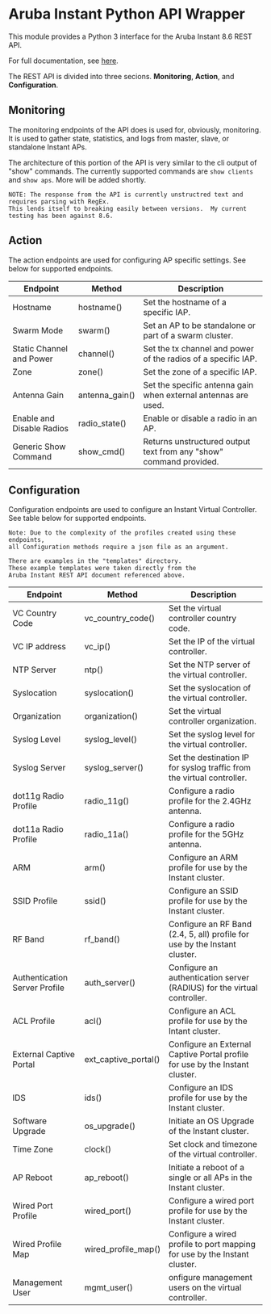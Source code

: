 # Aruba Instant Python API Wrapper

This module provides a Python 3 interface for the Aruba Instant 8.6 REST API.



For full documentation, see [here](https://support.hpe.com/hpesc/public/docDisplay?docId=a00092466en_us).

The REST API is divided into three secions.  **Monitoring**, **Action**, and **Configuration**.

## Monitoring
The monitoring endpoints of the API does is used for, obviously, monitoring.  It is used to gather state, statistics, and logs from master, slave, or standalone Instant APs.

The architecture of this portion of the API is very similar to the cli output of "show" commands.  The currently supported commands are ```show clients``` and ```show aps```.  More will be added shortly.

    NOTE: The response from the API is currently unstructred text and requires parsing with RegEx.  
    This lends itself to breaking easily between versions.  My current testing has been against 8.6.

## Action
The action endpoints are used for configuring AP specific settings.  See below for supported endpoints.

Endpoint | Method | Description
--- | --- | ---
Hostname | hostname() | Set the hostname of a specific IAP.
Swarm Mode | swarm() | Set an AP to be standalone or part of a swarm cluster.
Static Channel and Power | channel() | Set the tx channel and power of the radios of a specific IAP.
Zone | zone() | Set the zone of a specific IAP.
Antenna Gain | antenna_gain() | Set the specific antenna gain when external antennas are used.
Enable and Disable Radios | radio_state() | Enable or disable a radio in an AP.
Generic Show Command | show_cmd() | Returns unstructured output text from any "show" command provided.

## Configuration
Configuration endpoints are used to configure an Instant Virtual Controller.  See table below for supported endpoints.

    Note: Due to the complexity of the profiles created using these endpoints, 
    all Configuration methods require a json file as an argument.

    There are examples in the "templates" directory.  
    These example templates were taken directly from the 
    Aruba Instant REST API document referenced above.

Endpoint | Method | Description
---|---|---
VC Country Code | vc_country_code() | Set the virtual controller country code.
VC IP address | vc_ip() | Set the IP of the virtual controller.
NTP Server | ntp() | Set the NTP server of the virtual controller.
Syslocation | syslocation() | Set the syslocation of the virtual controller.
Organization | organization() | Set the virtual controller organization.
Syslog Level | syslog_level() | Set the syslog level for the virtual controller.
Syslog Server | syslog_server() | Set the destination IP for syslog traffic from the virtual controller.
dot11g Radio Profile | radio_11g() | Configure a radio profile for the 2.4GHz antenna.
dot11a Radio Profile | radio_11a() | Configure a radio profile for the 5GHz antenna.
ARM | arm() | Configure an ARM profile for use by the Instant cluster.
SSID Profile | ssid() | Configure an SSID profile for use by the Instant cluster.
RF Band | rf_band() | Configure an RF Band (2.4, 5, all) profile for use by the Instant cluster.
Authentication Server Profile | auth_server() | Configure an authentication server (RADIUS) for the virtual controller.
ACL Profile | acl() | Configure an ACL profile for use by the Intant cluster.
External Captive Portal | ext_captive_portal() | Configure an External Captive Portal profile for use by the Instant cluster.
IDS | ids() | Configure an IDS profile for use by the Instant cluster.
Software Upgrade | os_upgrade() | Initiate an OS Upgrade of the Instant cluster.
Time Zone | clock() | Set clock and timezone of the virtual controller.
AP Reboot | ap_reboot() | Initiate a reboot of a single or all APs in the Instant cluster.
Wired Port Profile | wired_port() | Configure a wired port profile for use by the Instant cluster.
Wired Profile Map | wired_profile_map() | Configure a wired profile to port mapping for use by the Instant cluster.
Management User | mgmt_user() | onfigure management users on the virtual controller.